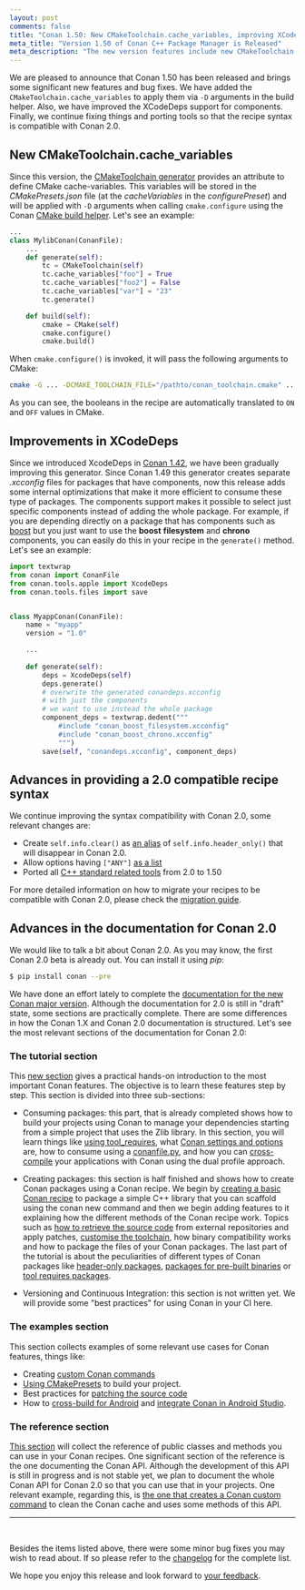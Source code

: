 ```yaml
---
layout: post
comments: false
title: "Conan 1.50: New CMakeToolchain.cache_variables, improving XCodeDeps support for components, fixes in CMake, MSBuild, XCode, many backports, minor changes, new tools, towards providing a 2.0 compatible recipe syntax and new Conan 2.0 beta docs"
meta_title: "Version 1.50 of Conan C++ Package Manager is Released" 
meta_description: "The new version features include new CMakeToolchain.cache_variables, improving XCodeDeps support for components, several fixes and much more"
---
```


<script type="application/ld+json">
{ "@context": "https://schema.org", 
 "@type": "TechArticle",
 "headline": "Version 1.50 of Conan C++ Package Manager is Released",
 "alternativeHeadline": "Learn all about the new 1.50 Conan C/C++ package manager version",
 "image": "https://docs.conan.io/en/latest/_images/frogarian.png",
 "author": "Conan Team", 
 "genre": "C/C++", 
 "keywords": "c c++ package manager conan release", 
 "publisher": {
    "@type": "Organization",
    "name": "Conan.io",
    "logo": {
      "@type": "ImageObject",
      "url": "https://media.jfrog.com/wp-content/uploads/2017/07/20134853/conan-logo-text.svg"
    }
},
 "datePublished": "2022-07-14",
 "description": "New CMakeToolchain.cache_variables, improving XCodeDeps support for components, fixes in CMake, MSBuild, XCode, many backports, minor changes, new tools, towards providing a 2.0 compatible recipe syntax and new Conan 2.0 beta docs.",
 }
</script>

We are pleased to announce that Conan 1.50 has been released and brings some significant
new features and bug fixes. We have added the ``CMakeToolchain.cache_variables`` to
apply them via ``-D`` arguments in the build helper. Also, we have improved the XCodeDeps
support for components. Finally, we continue fixing things and porting tools so that the
recipe syntax is compatible with Conan 2.0.

## New CMakeToolchain.cache_variables

Since this version, the [CMakeToolchain
generator](https://docs.conan.io/en/latest/reference/conanfile/tools/cmake/cmaketoolchain.html#cmaketoolchain)
provides an attribute to define CMake cache-variables. This variables will be stored in
the *CMakePresets.json* file (at the *cacheVariables* in the *configurePreset*) and will
be applied with ``-D`` arguments when calling ``cmake.configure`` using the Conan [CMake
build
helper](https://docs.conan.io/en/latest/reference/conanfile/tools/cmake/cmake.html#conan-cmake-build-helper).
Let's see an example:

```python
...
class MylibConan(ConanFile):
    ...
    def generate(self):
        tc = CMakeToolchain(self)
        tc.cache_variables["foo"] = True
        tc.cache_variables["foo2"] = False
        tc.cache_variables["var"] = "23"
        tc.generate()

    def build(self):
        cmake = CMake(self)
        cmake.configure()
        cmake.build()
```

When ``cmake.configure()`` is invoked, it will pass the following arguments to CMake:

```bash
cmake -G ... -DCMAKE_TOOLCHAIN_FILE="/pathto/conan_toolchain.cmake" ... -Dfoo="ON" -Dfoo2="OFF" -Dvar="23" ...
```

As you can see, the booleans in the recipe are automatically translated to ``ON`` and
``OFF`` values in CMake. 

## Improvements in XCodeDeps

Since we introduced XcodeDeps in [Conan
1.42](http://localhost:4000/2021/11/10/New-conan-release-1-42.html), we have been
gradually improving this generator. Since Conan 1.49 this generator creates separate
*.xcconfig* files for packages that have components, now this release adds some internal
optimizations that make it more efficient to consume these type of packages. The
components support makes it possible to select just specific components instead of adding
the whole package. For example, if you are depending directly on a package that has
components such as [boost](https://conan.io/center/boost) but you just want to use the
**boost** **filesystem** and **chrono** components, you can easily do this in your recipe
in the ``generate()`` method. Let's see an example:


```python
import textwrap
from conan import ConanFile
from conan.tools.apple import XcodeDeps
from conan.tools.files import save


class MyappConan(ConanFile):
    name = "myapp"
    version = "1.0"

    ...
    
    def generate(self):
        deps = XcodeDeps(self)
        deps.generate()
        # overwrite the generated conandeps.xcconfig
        # with just the components
        # we want to use instead the whole package
        component_deps = textwrap.dedent("""
            #include "conan_boost_filesystem.xcconfig"
            #include "conan_boost_chrono.xcconfig"
            """)
        save(self, "conandeps.xcconfig", component_deps)
```

## Advances in providing a 2.0 compatible recipe syntax

We continue improving the syntax compatibility with Conan 2.0, some
relevant changes are:

- Create ``self.info.clear()`` as [an
  alias](https://docs.conan.io/en/latest/migrating_to_2.0/recipes.html#the-package-id-method)
  of ``self.info.header_only()`` that will disappear in Conan 2.0.
- Allow options having ``["ANY"]`` [as a
  list](https://docs.conan.io/en/latest/migrating_to_2.0/recipes.html#any-special-value)
- Ported all [C++ standard related
  tools](https://docs.conan.io/en/latest/reference/conanfile/tools/build.html) from 2.0 to
  1.50

For more detailed information on how to migrate your recipes to be compatible with Conan
2.0, please check the [migration guide](https://docs.conan.io/en/latest/conan_v2.html).


## Advances in the documentation for Conan 2.0

We would like to talk a bit about Conan 2.0. As you may know, the first Conan 2.0 beta is
already out. You can install it using *pip*:

```bash
$ pip install conan --pre
```

We have done an effort lately to complete the [documentation for the new Conan major
version](https://docs.conan.io/en/2.0/). Although the documentation for 2.0 is still in
"draft" state, some sections are practically complete. There are some differences in how
the Conan 1.X and Conan 2.0 documentation is structured. Let's see the most relevant
sections of the documentation for Conan 2.0:

### The tutorial section

This [new section](https://docs.conan.io/en/2.0/tutorial.html) gives a practical hands-on
introduction to the most important Conan features. The objective is to learn these
features step by step. This section is divided into three sub-sections:

- Consuming packages: this part, that is already completed shows how to build your
projects using Conan to manage your dependencies starting from a simple project that uses
the Zlib library. In this section, you will learn things like [using
tool_requires](https://docs.conan.io/en/2.0/tutorial/consuming_packages/use_tools_as_conan_packages.html),
what [Conan settings and
options](https://docs.conan.io/en/2.0/tutorial/consuming_packages/different_configurations.html)
are, how to consume using a
[conanfile.py](https://docs.conan.io/en/2.0/tutorial/consuming_packages/the_flexibility_of_conanfile_py.html),
and how you can
[cross-compile](https://docs.conan.io/en/2.0/tutorial/consuming_packages/cross_building_with_conan.html)
your applications with Conan using the dual profile approach. 

- Creating packages: this section is half finished and shows how to create Conan packages
  using a Conan recipe. We begin by [creating a basic Conan
  recipe](https://docs.conan.io/en/2.0/tutorial/creating_packages/create_your_first_package.html)
  to package a simple C++ library that you can scaffold using the conan new command and
  then we begin adding features to it explaining how the different methods of the Conan
  recipe work. Topics such as [how to retrieve the source
  code](https://docs.conan.io/en/2.0/tutorial/creating_packages/handle_sources_in_packages.html)
  from external repositories and apply patches, [customise the
  toolchain](https://docs.conan.io/en/2.0/tutorial/creating_packages/preparing_the_build.html),
  how binary compatibility works and how to package the files of your Conan packages. The
  last part of the tutorial is about the peculiarities of different types of Conan
  packages like [header-only
  packages](https://docs.conan.io/en/2.0/tutorial/creating_packages/other_types_of_packages/header_only_packages.html),
  [packages for pre-built
  binaries](https://docs.conan.io/en/2.0/tutorial/creating_packages/other_types_of_packages/package_prebuilt_binaries.html)
  or [tool requires
  packages](https://docs.conan.io/en/2.0/tutorial/creating_packages/other_types_of_packages/tool_requires_packages.html).

- Versioning and Continuous Integration: this section is not written yet. We will provide
  some "best practices" for using Conan in your CI here.

### The examples section

This section collects examples of some relevant use cases for Conan features, things like:

- Creating [custom Conan
  commands](https://docs.conan.io/en/2.0/examples/extensions/commands/clean/custom_command_clean_revisions.html)
- [Using
  CMakePresets](https://docs.conan.io/en/2.0/examples/tools/cmake/cmake_toolchain/build_project_cmake_presets.html)
  to build your project.
- Best practices for [patching the source
  code](https://docs.conan.io/en/2.0/examples/tools/files/patches/patch_sources.html)
- How to [cross-build for
  Android](https://docs.conan.io/en/2.0/examples/cross_build/android/ndk.html) and
  [integrate Conan in Android
  Studio](https://docs.conan.io/en/2.0/examples/cross_build/android/android_studio.html).

### The reference section

[This section](https://docs.conan.io/en/2.0/reference.html) will collect the reference of
public classes and methods you can use in your Conan recipes. One significant section of
the reference is the one documenting the Conan API. Although the development of this API
is still in progress and is not stable yet, we plan to document the whole Conan API for
Conan 2.0 so that you can use that in your projects. One relevant example, regarding this, 
is [the one that creates a Conan custom
command](https://docs.conan.io/en/2.0/examples/extensions/commands/clean/custom_command_clean_revisions.html)
to clean the Conan cache and uses some methods of this API.

---

<br>

Besides the items listed above, there were some minor bug fixes you may wish to read
about. If so please refer to the
[changelog](https://docs.conan.io/en/latest/changelog.html#jun-2022) for the complete
list.

We hope you enjoy this release and look forward to [your
feedback](https://github.com/conan-io/conan/issues).
